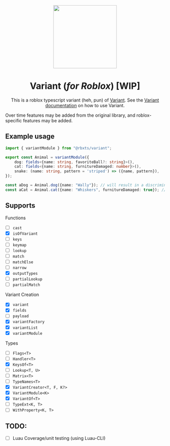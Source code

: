 <div align="center">
    <img src="https://i.imgur.com/N4HT9Gj.png" width="200"/>
    <h1>Variant (<i>for Roblox</i>) [WIP]</h1>
    <p>This is a roblox typescript variant (heh, pun) of <a href="https://github.com/paarthenon/variant">Variant</a>. See the <a href="https://paarthenon.github.io/variant/docs/intro">Variant documentation</a> on how to use Variant.</p>
</div>

Over time features may be added from the original library, and roblox-specific features may be added.


## Example usage
```ts
import { variantModule } from "@rbxts/variant";

export const Animal = variantModule({
    dog: fields<{name: string, favoriteBall?: string}>(),
    cat: fields<{name: string, furnitureDamaged: number}>(),
    snake: (name: string, pattern = 'striped') => ({name, pattern}),
});

const aDog = Animal.dog({name: "Wally"}); // will result in a discriminate value of { type: "dog", name: "Wally" }
const aCat = Animal.cat({name: "Whiskers", furnitureDamaged: true}); // will result in a discriminate value of { type: "cat", name: "Whiskers", furnitureDamaged: true }
```

## Supports
Functions
- [ ] `cast`
- [x] `isOfVariant`
- [ ] `keys`
- [ ] `keymap`
- [ ] `lookup`
- [ ] `match`
- [ ] `matchElse`
- [ ] `narrow`
- [x] `outputTypes`
- [ ] `partialLookup`
- [ ] `partialMatch`

Variant Creation
- [x] `variant`
- [x] `fields`
- [ ] `payload`
- [x] `variantFactory`
- [x] `variantList`
- [x] `variantModule`

Types
- [ ] `Flags<T>`
- [ ] `Handler<T>`
- [x] `KeysOf<T>`
- [ ] `Lookup<T, U>`
- [ ] `Matrix<T>`
- [ ] `TypeNames<T>`
- [x] `VariantCreator<T, F, K?>`
- [x] `VariantModule<K>`
- [x] `VariantOf<T>`
- [ ] `TypeExt<K, T>`
- [ ] `WithProperty<K, T>`

## TODO:
- [ ] Luau Coverage/unit testing (using Luau-CLI)
